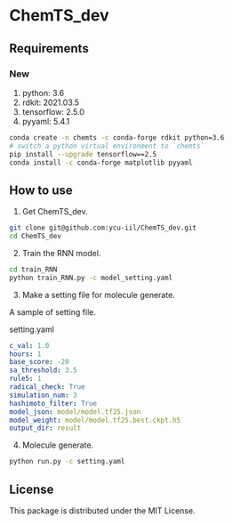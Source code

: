 # ChemTS_dev

## Requirements

### New

1. python: 3.6
2. rdkit: 2021.03.5
3. tensorflow: 2.5.0
4. pyyaml: 5.4.1

```bash
conda create -n chemts -c conda-forge rdkit python=3.6
# switch a python virtual environment to `chemts`
pip install --upgrade tensorflow==2.5
conda install -c conda-forge matplotlib pyyaml
```

## How to use

1. Get ChemTS_dev.

```bash
git clone git@github.com:ycu-iil/ChemTS_dev.git
cd ChemTS_dev
```

2. Train the RNN model.

```bash
cd train_RNN
python train_RNN.py -c model_setting.yaml
```

3. Make a setting file for molecule generate.

A sample of setting file.

setting.yaml

```yaml
c_val: 1.0
hours: 1
base_score: -20
sa_threshold: 3.5
rule5: 1
radical_check: True
simulation_num: 3
hashimoto_filter: True
model_json: model/model.tf25.json
model_weight: model/model.tf25.best.ckpt.h5
output_dir: result
```

4. Molecule generate.

```bash
python run.py -c setting.yaml
```

## License

This package is distributed under the MIT License.
